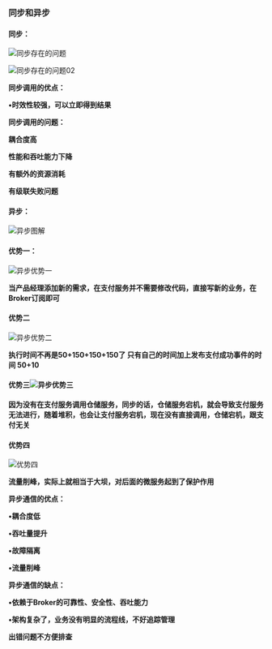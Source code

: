 ### 同步和异步



#### 同步：

![同步存在的问题](E:\笔记整理\微服务技术\图解\同步存在的问题01.png)





![同步存在的问题02](E:\笔记整理\微服务技术\图解\同步存在的问题02.png)



**同步调用的优点：**

**•时效性较强，可以立即得到结果**

**同步调用的问题：**

**耦合度高**

**性能和吞吐能力下降**

**有额外的资源消耗**

**有级联失败问题**







#### 异步：



![异步图解](E:\笔记整理\微服务技术\图解\异步图解.png)



#### 优势一：

![异步优势一](E:\笔记整理\微服务技术\图解\异步优势一.png)

**当产品经理添加新的需求，在支付服务并不需要修改代码，直接写新的业务，在Broker订阅即可**





#### 优势二

![异步优势二](E:\笔记整理\微服务技术\图解\异步优势二.png)

**执行时间不再是50+150+150+150了   只有自己的时间加上发布支付成功事件的时间   50+10**





#### 优势三![异步优势三](E:\笔记整理\微服务技术\图解\异步优势三.png)

**因为没有在支付服务调用仓储服务，同步的话，仓储服务宕机，就会导致支付服务无法进行，随着堆积，也会让支付服务宕机，现在没有直接调用，仓储宕机，跟支付无关**





#### 优势四

![优势四](E:\笔记整理\微服务技术\图解\优势四.png)

**流量削峰，实际上就相当于大坝，对后面的微服务起到了保护作用**



**异步通信的优点：**

**•耦合度低**

**•吞吐量提升**

**•故障隔离**

**•流量削峰**

**异步通信的缺点：**

**•依赖于Broker的可靠性、安全性、吞吐能力**

**•架构复杂了，业务没有明显的流程线，不好追踪管理**

**出错问题不方便排查**

